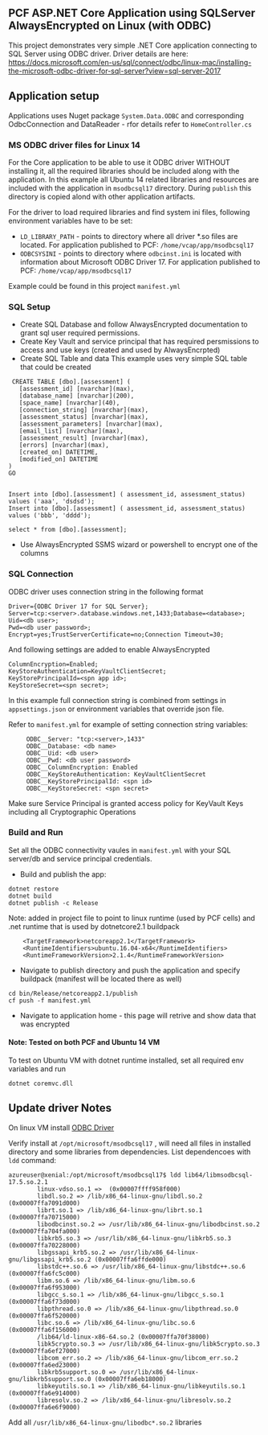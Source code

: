## PCF ASP.NET Core Application using SQLServer AlwaysEncrypted on Linux (with ODBC)

This project demonstrates very simple .NET Core application connecting to SQL Server using ODBC driver.
Driver details are here: https://docs.microsoft.com/en-us/sql/connect/odbc/linux-mac/installing-the-microsoft-odbc-driver-for-sql-server?view=sql-server-2017

## Application setup

Applications uses Nuget package `System.Data.ODBC` and corresponding OdbcConnection and DataReader - rfor details refer to `HomeController.cs`

###  MS ODBC driver files for Linux 14
For the Core application to be able to use it ODBC driver WITHOUT installing it, all the required libraries should be included along with the application.
In this example all Ubuntu 14 related libraries and resources are included with the application in `msodbcsql17` directory. 
During `publish` this directory is copied alond with other application artifacts.

For the driver to load required libraries and find system ini files, following environment variables have to be set:
- `LD_LIBRARY_PATH` - points to directory where all driver *.so files are located. For application published to PCF: `/home/vcap/app/msodbcsql17`
- `ODBCSYSINI` - points to directory where `odbcinst.ini` is located with information about Microsoft ODBC Driver 17. For application published to PCF: `/home/vcap/app/msodbcsql17`

Example could be found in this project `manifest.yml` 

### SQL Setup

- Create SQL Database and follow AlwaysEncrypted documentation to grant sql user required permissions. 
- Create Key Vault and service principal that has required persmissions to access and use keys (created and used by AlwaysEncrpted)
- Create SQL Table and data 
This example uses very simple SQL table that could be created
 
 ```
  CREATE TABLE [dbo].[assessment] (
    [assessment_id] [nvarchar](max),        
    [database_name] [nvarchar](200),        
    [space_name] [nvarchar](40),    
    [connection_string] [nvarchar](max),    
    [assessment_status] [nvarchar](max),
    [assessment_parameters] [nvarchar](max),
    [email_list] [nvarchar](max),       
    [assessment_result] [nvarchar](max),        
    [errors] [nvarchar](max),
    [created_on] DATETIME,
    [modified_on] DATETIME
)
 GO

 
 Insert into [dbo].[assessment] ( assessment_id, assessment_status) values ('aaa', 'dsdsd');
 Insert into [dbo].[assessment] ( assessment_id, assessment_status) values ('bbb', 'dddd');

 select * from [dbo].[assessment];

  ```
 
 - Use AlwaysEncrypted SSMS wizard or powershell to encrypt one of the columns

### SQL Connection 

ODBC driver uses connection string in the following format

```    
Driver={ODBC Driver 17 for SQL Server}; 
Server=tcp:<server>.database.windows.net,1433;Database=<database>;
Uid=<db user>;
Pwd=<db user password>;
Encrypt=yes;TrustServerCertificate=no;Connection Timeout=30;
```
And following settings are added to enable AlwaysEncrypted
```
ColumnEncryption=Enabled; 
KeyStoreAuthentication=KeyVaultClientSecret;
KeyStorePrincipalId=<spn app id>;
KeyStoreSecret=<spn secret>;
```

In this example full connection string is combined from settings in `appsettings.json` or environment variables that override json file.

Refer to `manifest.yml` for example  of setting connection string variables:
```
     ODBC__Server: "tcp:<server>,1433"
     ODBC__Database: <db name>
     ODBC__Uid: <db user>
     ODBC__Pwd: <db user password>
     ODBC__ColumnEncryption: Enabled
     ODBC__KeyStoreAuthentication: KeyVaultClientSecret
     ODBC__KeyStorePrincipalId: <spn id>
     ODBC__KeyStoreSecret: <spn secret>
```

Make sure Service Principal is granted access policy for KeyVault Keys including all Cryptographic Operations

### Build and Run

Set all the ODBC connectivity vaules in `manifest.yml` with your SQL server/db and service principal credentials.

- Build and publish the app:

```
dotnet restore
dotnet build
dotnet publish -c Release 
```

Note: added in project file to point to linux runtime (used by PCF cells) and .net runtime that is used by dotnetcore2.1 buildpack 
```
    <TargetFramework>netcoreapp2.1</TargetFramework>
	<RuntimeIdentifiers>ubuntu.16.04-x64</RuntimeIdentifiers>
	<RuntimeFrameworkVersion>2.1.4</RuntimeFrameworkVersion>
```

- Navigate to publish directory and push the application and specify buildpack (manifest will be located there as well)

```
cd bin/Release/netcoreapp2.1/publish
cf push -f manifest.yml 
```

- Navigate to application home - this page will retrive and show data that was encrypted

#### Note: Tested on both PCF and Ubuntu 14 VM 
To test on Ubuntu VM with dotnet runtime installed, set all required env variables and run
```
dotnet coremvc.dll
```

## Update driver Notes

On linux VM install [ODBC Driver](https://docs.microsoft.com/en-us/sql/connect/odbc/linux-mac/installing-the-microsoft-odbc-driver-for-sql-server?view=sql-server-ver15#ubuntu17)

Verify install at `/opt/microsoft/msodbcsql17` , will need all files in installed directory
and some libraries from dependencies.
List dependencoes with `ldd` command:

```
azureuser@xenial:/opt/microsoft/msodbcsql17$ ldd lib64/libmsodbcsql-17.5.so.2.1 
        linux-vdso.so.1 =>  (0x00007ffff958f000)
        libdl.so.2 => /lib/x86_64-linux-gnu/libdl.so.2 (0x00007ffa7091d000)
        librt.so.1 => /lib/x86_64-linux-gnu/librt.so.1 (0x00007ffa70715000)
        libodbcinst.so.2 => /usr/lib/x86_64-linux-gnu/libodbcinst.so.2 (0x00007ffa704fa000)
        libkrb5.so.3 => /usr/lib/x86_64-linux-gnu/libkrb5.so.3 (0x00007ffa70228000)
        libgssapi_krb5.so.2 => /usr/lib/x86_64-linux-gnu/libgssapi_krb5.so.2 (0x00007ffa6ffde000)
        libstdc++.so.6 => /usr/lib/x86_64-linux-gnu/libstdc++.so.6 (0x00007ffa6fc5c000)
        libm.so.6 => /lib/x86_64-linux-gnu/libm.so.6 (0x00007ffa6f953000)
        libgcc_s.so.1 => /lib/x86_64-linux-gnu/libgcc_s.so.1 (0x00007ffa6f73d000)
        libpthread.so.0 => /lib/x86_64-linux-gnu/libpthread.so.0 (0x00007ffa6f520000)
        libc.so.6 => /lib/x86_64-linux-gnu/libc.so.6 (0x00007ffa6f156000)
        /lib64/ld-linux-x86-64.so.2 (0x00007ffa70f38000)
        libk5crypto.so.3 => /usr/lib/x86_64-linux-gnu/libk5crypto.so.3 (0x00007ffa6ef27000)
        libcom_err.so.2 => /lib/x86_64-linux-gnu/libcom_err.so.2 (0x00007ffa6ed23000)
        libkrb5support.so.0 => /usr/lib/x86_64-linux-gnu/libkrb5support.so.0 (0x00007ffa6eb18000)
        libkeyutils.so.1 => /lib/x86_64-linux-gnu/libkeyutils.so.1 (0x00007ffa6e914000)
        libresolv.so.2 => /lib/x86_64-linux-gnu/libresolv.so.2 (0x00007ffa6e6f9000)
 ```       

 Add all `/usr/lib/x86_64-linux-gnu/libodbc*.so.2` libraries